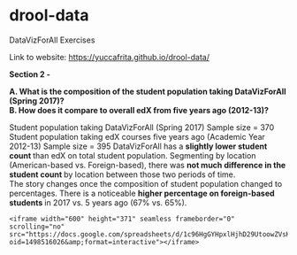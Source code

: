 # drool-data
DataVizForAll Exercises

Link to website: https://yuccafrita.github.io/drool-data/

<b> Section 2 - </b> 

<b> A.  What is the composition of the student population taking DataVizForAll (Spring 2017)? </b>  
<b> B.  How does it compare to overall edX from five years ago (2012-13)? </b>

Student population taking DataVizForAll (Spring 2017)
    Sample size =  370
Student population taking edX courses five years ago (Academic Year 2012-13)
    Sample size =  395
DataVizForAll has a <b> slightly lower student count </b> than edX on total student population. 
    Segmenting by location (American-based vs. Foreign-based), there was <b> not much difference in the student count </b> by location between those two periods of time.  
    The story changes once the composition of student population changed to percentages.  There is a noticeable <b> higher percentage on foreign-based students </b> in 2017 vs. 5 years ago (67% vs. 65%).  


    
    
    <iframe width="600" height="371" seamless frameborder="0" scrolling="no" src="https://docs.google.com/spreadsheets/d/1c96HgGYHpxlHjhD29UtoowZVsKaqDGPnDcP5qAzfz3E/pubchart?oid=1498516026&amp;format=interactive"></iframe>
